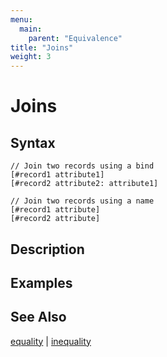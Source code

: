 ```yaml
---
menu:
  main:
    parent: "Equivalence"
title: "Joins"
weight: 3
---
```


# Joins

## Syntax

```eve
// Join two records using a bind
[#record1 attribute1]
[#record2 attribute2: attribute1]

// Join two records using a name
[#record1 attribute]
[#record2 attribute]
```

## Description

## Examples

## See Also

[equality](../equality) | [inequality](../inequality)
